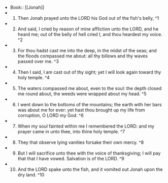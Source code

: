 - Book:: [[Jonah]]
- 1. Then Jonah prayed unto the LORD his God out of the fish's belly, ^1
- 2. And said, I cried by reason of mine affliction unto the LORD, and he heard me; out of the belly of hell cried I, and thou heardest my voice. ^2
- 3. For thou hadst cast me into the deep, in the midst of the seas; and the floods compassed me about: all thy billows and thy waves passed over me. ^3
- 4. Then I said, I am cast out of thy sight; yet I will look again toward thy holy temple. ^4
- 5. The waters compassed me about, even to the soul: the depth closed me round about, the weeds were wrapped about my head. ^5
- 6. I went down to the bottoms of the mountains; the earth with her bars was about me for ever: yet hast thou brought up my life from corruption, O LORD my God. ^6
- 7. When my soul fainted within me I remembered the LORD: and my prayer came in unto thee, into thine holy temple. ^7
- 8. They that observe lying vanities forsake their own mercy. ^8
- 9. But I will sacrifice unto thee with the voice of thanksgiving; I will pay that that I have vowed. Salvation is of the LORD. ^9
- 10. And the LORD spake unto the fish, and it vomited out Jonah upon the dry land. ^10
